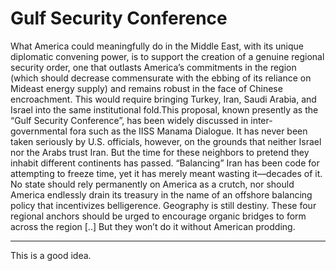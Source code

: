# Gulf Security Conference

What America could meaningfully do in the Middle East, with its unique
diplomatic convening power, is to support the creation of a genuine
regional security order, one that outlasts America’s commitments in
the region (which should decrease commensurate with the ebbing of its
reliance on Mideast energy supply) and remains robust in the face of
Chinese encroachment. This would require bringing Turkey, Iran, Saudi
Arabia, and Israel into the same institutional fold.This proposal,
known presently as the “Gulf Security Conference”, has been widely
discussed in inter-governmental fora such as the IISS Manama
Dialogue. It has never been taken seriously by U.S. officials,
however, on the grounds that neither Israel nor the Arabs trust
Iran. But the time for these neighbors to pretend they inhabit
different continents has passed. “Balancing” Iran has been code for
attempting to freeze time, yet it has merely meant wasting it—decades
of it. No state should rely permanently on America as a crutch, nor
should America endlessly drain its treasury in the name of an offshore
balancing policy that incentivizes belligerence. Geography is still
destiny. These four regional anchors should be urged to encourage
organic bridges to form across the region [..] But they won’t do it
without American prodding.

---

This is a good idea. 











